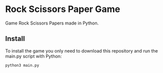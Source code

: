 # Rock Scissors Paper Game

Game Rock Scissors Papers made in Python. 

## Install

To install the game you only need to download this repository and run the main.py script with Python:

```sh
python3 main.py
```
